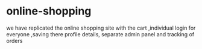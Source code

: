 # online-shopping

we have replicated the online shopping site with the cart ,individual login for
everyone ,saving there profile details, separate admin panel and tracking of orders
